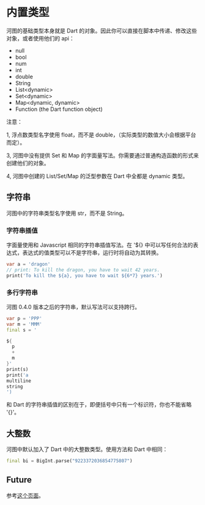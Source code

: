 # 内置类型

河图的基础类型本身就是 Dart 的对象。因此你可以直接在脚本中传递、修改这些对象，或者使用他们的 api：

- null
- bool
- num
- int
- double
- String
- List\<dynamic\>
- Set\<dynamic\>
- Map\<dynamic, dynamic\>
- Function (the Dart function object)

注意：

1, 浮点数类型名字使用 float，而不是 double，（实际类型的数值大小会根据平台而定）。

3, 河图中没有提供 Set 和 Map 的字面量写法。你需要通过普通构造函数的形式来创建他们的对象。

4, 河图中创建的 List/Set/Map 的泛型参数在 Dart 中全都是 dynamic 类型。

## 字符串

河图中的字符串类型名字使用 str，而不是 String。

### 字符串插值

字面量使用和 Javascript 相同的字符串插值写法。在 '${} 中可以写任何合法的表达式，表达式的值类型可以不是字符串，运行时将自动为其转换。

```dart
var a = 'dragon'
// print: To kill the dragon, you have to wait 42 years.
print('To kill the ${a}, you have to wait ${6*7} years.')
```

### 多行字符串

河图 0.4.0 版本之后的字符串，默认写法可以支持跨行。

```dart
var p = 'PPP'
var m = 'MMM'
final s = '

${
  p
  +
  m
}'
print(s)
print('a
multiline
string
')
```

和 Dart 的字符串插值的区别在于，即便括号中只有一个标识符，你也不能省略 '{}'。

## 大整数

河图中默认加入了 Dart 中的大整数类型。使用方法和 Dart 中相同：

```dart
final bi = BigInt.parse("9223372036854775807")
```

## Future

参考[这个页面](../future/readme.md)。
